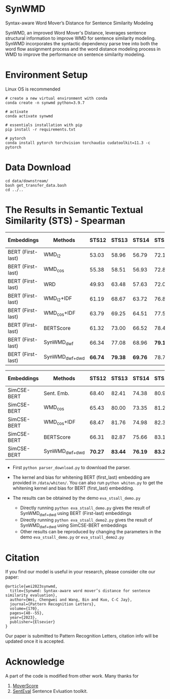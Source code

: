 # SynWMD
Syntax-aware Word Mover’s Distance for Sentence Similarity Modeling

SynWMD, an improved Word Mover's Distance, leverages sentence structural information to improve WMD for sentence similarity modeling. SynWMD incorporates the syntactic dependency parse tree into both the word flow assignment process and the word distance modeling process in WMD to improve the performance on sentence similarity modeling.

# Environment Setup

Linux OS is recommended

```
# create a new virtual environment with conda 
conda create -n synwmd python=3.9.7

# activate
conda activate synwmd

# essentials installation with pip
pip install -r requirements.txt

# pytorch
conda install pytorch torchvision torchaudio cudatoolkit=11.3 -c pytorch
```

# Data Download
```
cd data/downstream/
bash get_transfer_data.bash
cd ../..
```

# The Results in Semantic Textual Similarity (STS) - Spearman

Embeddings        | Methods | STS12 | STS13 | STS14 | STS15 | STS16 | STS-B | Avg.
------------------|---------|-------|-------|-------|-------|-------|-------|-----
BERT (First-last) |WMD<sub>l2</sub>| 53.03 | 58.96 | 56.79 | 72.11 | 63.56 | 61.01 | 60.91
BERT (First-last) |WMD<sub>cos</sub>| 55.38 | 58.51 | 56.93 | 72.81 | 64.47 | 61.80 | 61.65
BERT (First-last) |WRD| 49.93 | 63.48 | 57.63 | 72.04 | 64.11 | 61.92 | 61.52
BERT (First-last) |WMD<sub>l2</sub>+IDF | 61.19 | 68.67 | 63.72 | 76.87 | 70.16 | 69.56 | 68.36
BERT (First-last) |WMD<sub>cos</sub>+IDF | 63.79 | 69.25| 64.51 | 77.58 | 71.7 | 70.69 | 69.59
BERT (First-last) |BERTScore| 61.32 | 73.00 | 66.52 | 78.47 | 73.43 | 71.77 | 70.75
BERT (First-last) |SynWMD<sub>dwf</sub> | 66.34 | 77.08 | 68.96 | **79.13** | 74.05 | 74.06 | 73.27 
BERT (First-last) |SynWMD<sub>dwf+dwd</sub> | **66.74** | **79.38** | **69.76** | 78.77 | **75.52** | **74.81** | **74.16**

Embeddings        | Methods | STS12 | STS13 | STS14 | STS15 | STS16 | STS-B | Avg.
------------------|---------|-------|-------|-------|-------|-------|-------|-----
SimCSE-BERT |Sent. Emb. | 68.40 | 82.41 | 74.38 | 80.91 | 78.56 | 76.85 | 76.92
SimCSE-BERT |WMD<sub>cos</sub>| 65.43 | 80.00 | 73.35 | 81.21 | 76.97 | 77.18 | 75.69
SimCSE-BERT |WMD<sub>cos</sub>+IDF | 68.47 | 81.76 | 74.98 | 82.30 | 78.29 | 78.98 | 77.46
SimCSE-BERT |BERTScore| 66.31 | 82.87 | 75.66 | 83.14 | 79.16 | **80.03** | 77.86
SimCSE-BERT |SynWMD<sub>dwf+dwd</sub> | **70.27** | **83.44** | **76.19** | **83.21** | **78.83** | 79.98 | **78.66**

- First ```python parser_download.py``` to download the parser.

- The kernel and bias for whitening BERT (first_last) embedding are provided in `/data/whiten/`. You can also run ```python whiten.py``` to get the whitening kernel and bias for BERT (first_last) embedding.

- The results can be obtained by the demo `eva_stsall_demo.py`
    - Directly running ```python eva_stsall_demo.py``` gives the result of SynWMD<sub>dwf+dwd</sub> using BERT (First-last) embeddings
    - Directly running ```python eva_stsall_demo2.py``` gives the result of SynWMD<sub>dwf+dwd</sub> using SimCSE-BERT embeddings
    - Other results can be reproduced by changing the parameters in the demo `eva_stsall_demo.py` or `eva_stsall_demo2.py`

# Citation
If you find our model is useful in your research, please consider cite our paper:
```
@article{wei2023synwmd,
  title={Synwmd: Syntax-aware word mover’s distance for sentence similarity evaluation},
  author={Wei, Chengwei and Wang, Bin and Kuo, C-C Jay},
  journal={Pattern Recognition Letters},
  volume={170},
  pages={48--55},
  year={2023},
  publisher={Elsevier}
}
```
Our paper is submitted to Pattern Recognition Letters, citation info will be updated once it is accepted.

# Acknowledge
A part of the code is modified from other work. Many thanks for

1. [MoverScore](https://github.com/AIPHES/emnlp19-moverscore)
2. [SentEval](https://github.com/facebookresearch/SentEval) Sentence Evluation toolkit.
